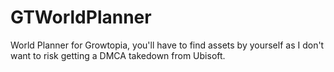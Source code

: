 # GTWorldPlanner
World Planner for Growtopia, you'll have to find assets by yourself as I don't want to risk getting a DMCA takedown from Ubisoft.
